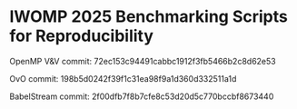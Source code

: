 # IWOMP 2025 Benchmarking Scripts for Reproducibility

OpenMP V&V commit: 72ec153c94491cabbc1912f3fb5466b2c8d62e53

OvO commit: 198b5d0242f39f1c31ea98f9a1d360d332511a1d

BabelStream commit: 2f00dfb7f8b7cfe8c53d20d5c770bccbf8673440
